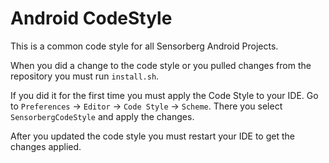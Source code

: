 # Android CodeStyle
This is a common code style for all Sensorberg Android Projects.

When you did a change to the code style or you pulled changes from the repository you must run `install.sh`.

If you did it for the first time you must apply the Code Style to your IDE. Go to `Preferences` -> `Editor` -> `Code Style` -> `Scheme`. There you select `SensorbergCodeStyle` and apply the changes.

After you updated the code style you must restart your IDE to get the changes applied.
